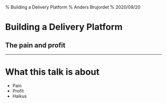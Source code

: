 % Building a Delivery Platform
% Anders Brujordet
% 2020/09/20

# Building a Delivery Platform
## The pain and profit


---


# What this talk is about
- Pain
- Profit
- Haikus
